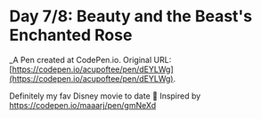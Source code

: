 # Day 7/8: Beauty and the Beast's Enchanted Rose
 _A Pen created at CodePen.io. Original URL: [https://codepen.io/acupoftee/pen/dEYLWg](https://codepen.io/acupoftee/pen/dEYLWg).

 Definitely my fav Disney movie to date 🥀 Inspired by https://codepen.io/maaarj/pen/gmNeXd 
